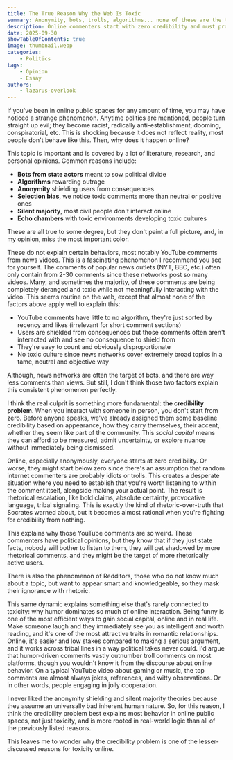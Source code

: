 ```yaml
---
title: The True Reason Why the Web Is Toxic
summary: Anonymity, bots, trolls, algorithms... none of these are the true reason
description: Online commenters start with zero credibility and must prove they're worth listening to within their comment itself, leading to rhetorical escalation, extreme certainty, and provocative language to establish authority. Humor serves as an alternative credibility strategy that's lower-stakes and more universally appealing, which explains why it dominates non-political online spaces where the pressure to signal tribal allegiance is absent.
date: 2025-09-30
showTableOfContents: true
image: thumbnail.webp
categories:
    - Politics
tags:
    - Opinion
    - Essay
authors:
    - lazarus-overlook
---
```


If you've been in online public spaces for any amount of time, you may have noticed a strange phenomenon. Anytime politics are mentioned, people turn straight up evil; they become racist, radically anti-establishment, dooming, conspiratorial, etc. This is shocking because it does not reflect reality, most people don't behave like this. Then, why does it happen online?

This topic is important and is covered by a lot of literature, research, and personal opinions. Common reasons include:
- **Bots from state actors** meant to sow political divide
- **Algorithms** rewarding outrage
- **Anonymity** shielding users from consequences
- **Selection bias**, we notice toxic comments more than neutral or positive ones
- **Silent majority**, most civil people don't interact online
- **Echo chambers** with toxic environments developing toxic cultures

These are all true to some degree, but they don't paint a full picture, and, in my opinion, miss the most important color.

These do not explain certain behaviors, most notably YouTube comments from news videos. This is a fascinating phenomenon I recommend you see for yourself. The comments of popular news outlets (NYT, BBC, etc.) often only contain from 2-30 comments since these networks post so many videos. Many, and sometimes the majority, of these comments are being completely deranged and toxic while not meaningfully interacting with the video. This seems routine on the web, except that almost none of the factors above apply well to explain this:
- YouTube comments have little to no algorithm, they're just sorted by recency and likes (irrelevant for short comment sections)
- Users are shielded from consequences but those comments often aren't interacted with and see no consequence to shield from
- They're easy to count and obviously disproportionate
- No toxic culture since news networks cover extremely broad topics in a tame, neutral and objective way

Although, news networks are often the target of bots, and there are way less comments than views. But still, I don't think those two factors explain this consistent phenomenon perfectly.

I think the real culprit is something more fundamental: **the credibility problem**. When you interact with someone in person, you don't start from zero. Before anyone speaks, we've already assigned them some baseline credibility based on appearance, how they carry themselves, their accent, whether they seem like part of the community. This *social capital* means they can afford to be measured, admit uncertainty, or explore nuance without immediately being dismissed.

Online, especially anonymously, everyone starts at zero credibility. Or worse, they might start below zero since there's an assumption that random internet commenters are probably idiots or trolls. This creates a desperate situation where you need to establish that you're worth listening to within the comment itself, alongside making your actual point. The result is rhetorical escalation, like bold claims, absolute certainty, provocative language, tribal signaling. This is exactly the kind of rhetoric-over-truth that Socrates warned about, but it becomes almost rational when you're fighting for credibility from nothing.

This explains why those YouTube comments are so weird. These commenters have political opinions, but they know that if they just state facts, nobody will bother to listen to them, they will get shadowed by more rhetorical comments, and they might be the target of more rhetorically active users.

There is also the phenomenon of Redditors, those who do not know much about a topic, but want to appear smart and knowledgeable, so they mask their ignorance with rhetoric.

This same dynamic explains something else that's rarely connected to toxicity: why humor dominates so much of online interaction. Being funny is one of the most efficient ways to gain social capital, online and in real life. Make someone laugh and they immediately see you as intelligent and worth reading, and it's one of the most attractive traits in romantic relationships. Online, it's easier and low stakes compared to making a serious argument, and it works across tribal lines in a way political takes never could. I'd argue that humor-driven comments vastly outnumber troll comments on most platforms, though you wouldn't know it from the discourse about online behavior. On a typical YouTube video about gaming or music, the top comments are almost always jokes, references, and witty observations. Or in other words, people engaging in jolly cooperation.

I never liked the anonymity shielding and silent majority theories because they assume an universally bad inherent human nature. So, for this reason, I think the credibility problem best explains most behavior in online public spaces, not just toxicity, and is more rooted in real-world logic than all of the previously listed reasons.

This leaves me to wonder why the credibility problem is one of the lesser-discussed reasons for toxicity online.
